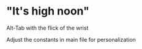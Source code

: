 # "It's high noon"

Alt-Tab with the flick of the wrist

Adjust the constants in main file for personalization
